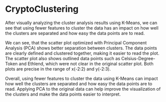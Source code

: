# CryptoClustering

After visually analyzing the cluster analysis results using K-Means, we can see that using fewer features to cluster the data has an impact on how well the clusters are separated and how easy the data points are to read.

We can see, that the scatter plot optimized with Principal Component Analysis (PCA) shows better separation between clusters. The data points are clearly defined and clustered together, making it easier to read the plot. The scatter plot also shows outlined data points such as Celsius-Degree-Token and Ethlend, which were not clear in the original scatter plot. Both plots are precise in the range of x(-2:2) and y(-2:3).

Overall, using fewer features to cluster the data using K-Means can impact how well the clusters are separated and how easy the data points are to read. Applying PCA to the original data can help improve the visualization of the clusters and make the data points easier to interpret.
